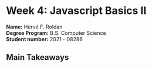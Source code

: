 # Week 4: Javascript Basics II

**Name:** Hervé F. Roldan <br/>
**Degree Program:** B.S. Computer Science <br/>
**Student number:** 2021 - 08286 <br/>

## Main Takeaways